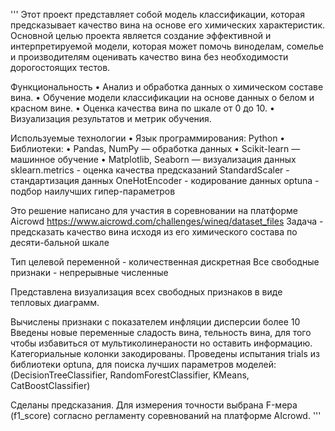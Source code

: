 ''' Этот проект представляет собой модель классификации, которая предсказывает качество вина на основе его химических характеристик. Основной целью проекта является создание эффективной и интерпретируемой модели, которая может помочь виноделам, сомелье и производителям оценивать качество вина без необходимости дорогостоящих тестов.

Функциональность • Анализ и обработка данных о химическом составе вина. • Обучение модели классификации на основе данных о белом и красном вине. • Оценка качества вина по шкале от 0 до 10. • Визуализация результатов и метрик обучения.

Используемые технологии • Язык программирования: Python • Библиотеки: • Pandas, NumPy — обработка данных • Scikit-learn — машинное обучение • Matplotlib, Seaborn — визуализация данных sklearn.metrics - оценка качества предсказаний StandardScaler - стандартизация данных OneHotEncoder - кодирование данных optuna - подбор наилучших гипер-параметров

Это решение написано для участия в соревновании на платформе Aicrowd https://www.aicrowd.com/challenges/wineq/dataset_files Задача - предсказать качество вина исходя из его химического состава по десяти-бальной шкале

Тип целевой переменной - количественная дискретная Все свободные признаки - непрерывные численные

Представлена визуализация всех свободных признаков в виде тепловых диаграмм.

Вычислены признаки с показателем инфляции дисперсии более 10 Введены новые переменные сладость вина, тельность вина, для того чтобы избавиться от мультиколинераности но оставить информацию. Категориальные колонки закодированы. Проведены испытания trials из библиотеки optuna, для поиска лучших параметров моделей: (DecisionTreeClassifier, RandomForestClassifier, KMeans, CatBoostClassifier)

Сделаны предсказания. Для измерения точности выбрана F-мера (f1_score) согласно регламенту соревнований на платформе AIcrowd. '''

